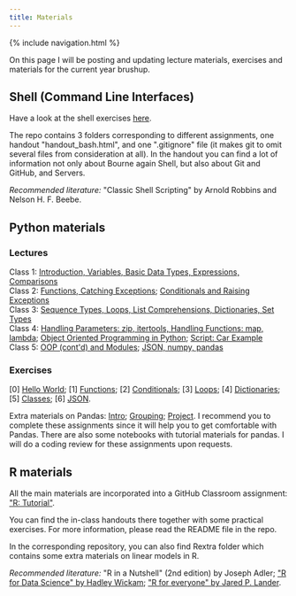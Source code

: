 ```yaml
---
title: Materials
---
```

{% include navigation.html %}

On this page I will be posting and updating lecture materials, exercises and materials for the current year brushup.

## Shell (Command Line Interfaces)
Have a look at the shell exercises [here](https://classroom.github.com/a/5en-IRwZ). 

The repo contains 3 folders corresponding to different assignments, one handout "handout_bash.html", and one ".gitignore" file (it makes git to omit several files from consideration at all). In the handout you can find a lot of information not only about Bourne again Shell, but also about Git and GitHub, and Servers.

_Recommended literature:_  "Classic Shell Scripting" by Arnold Robbins and Nelson H. F. Beebe.

## Python materials
### Lectures
Class 1: [Introduction, Variables, Basic Data Types, Expressions, Comparisons](./docs/python-lectures/class_1.ipynb)  
Class 2: [Functions, Catching Exceptions](./docs/python-lectures/class_2.ipynb); [Conditionals and Raising Exceptions](./docs/python-lectures/class_2_conditionals.html)  
Class 3: [Sequence Types, Loops, List Comprehensions, Dictionaries, Set Types](./docs/python-lectures/class_3.ipynb)  
Class 4: [Handling Parameters: zip, itertools, Handling Functions: map, lambda](./docs/python-lectures/class_4.ipynb); [Object Oriented Programming in Python](./docs/python-lectures/class_4_oop.html); [Script: Car Example](./docs/python-lectures/class_4_oop_example.py)  
Class 5: [OOP (cont'd) and Modules](./docs/python-lectures/class_5_oop_modules.tar.gz); [JSON, numpy, pandas](./docs/python-lectures/class_5_json_pandas.ipynb)

### Exercises
\[0\] [Hello World](./python/python-hello-world.md); \[1\] [Functions](https://classroom.github.com/a/k_8cpASP); \[2\] [Conditionals](https://classroom.github.com/a/L60dOvGO); \[3\] [Loops](https://classroom.github.com/a/yTFAp_bG); \[4\] [Dictionaries](https://classroom.github.com/a/p2Go4Rxz); \[5\] [Classes](https://classroom.github.com/a/l6PUck9W); \[6\] [JSON](https://classroom.github.com/a/R66vAKMk).

Extra materials on Pandas: [Intro](https://classroom.github.com/a/oh8OVCp7); [Grouping](https://classroom.github.com/a/7PTwHqzO); [Project](https://classroom.github.com/a/FziOvlEa). I recommend you to complete these assignments since it will help you to get comfortable with Pandas. There are also some notebooks with tutorial materials for pandas. I will do a coding review for these assignments upon requests.

## R materials
All the main materials are incorporated into a GitHub Classroom assignment: ["R: Tutorial"](https://classroom.github.com/a/Rvff9nzA). 

You can find the in-class handouts there together with some practical exercises. For more information, please read the README file in the repo.

In the corresponding repository, you can also find Rextra folder which contains some extra materials on linear models in R.

_Recommended literature:_ "R in a Nutshell" (2nd edition) by Joseph Adler; ["R for Data Science" by Hadley Wickam](https://r4ds.had.co.nz/); ["R for everyone" by Jared P. Lander](https://www.researchgate.net/profile/David-Booth-7/post/How_to_perform_Cox_proportional_hazard_analysis_or_Kaplan-meier_survival_analysis_in_SPSS/attachment/602b9a56a8f3c20001a00e04/AS%3A991780434616322%401613470290550/download/R+for+everyone+advanced+analytics+and+graphics+by+Lander%2C+Jared+P+%28z-lib.org%29.pdf).